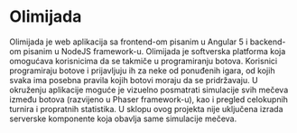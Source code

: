 # Olimijada

Olimijada je web aplikacija sa frontend-om pisanim u Angular 5 i backend-om pisanim u NodeJS framework-u. Olimijada je softverska platforma koja omogućava korisnicima da se takmiče u programiranju botova. Korisnici programiraju botove i prijavljuju ih za neke od ponuđenih igara, od kojih svaka ima posebna pravila kojih botovi moraju da se pridržavaju. U okruženju aplikacije moguće je vizuelno posmatrati simulacije svih mečeva između botova (razvijeno u Phaser framework-u), kao i pregled celokupnih turnira i propratnih statistika. U sklopu ovog projekta nije uključena izrada serverske komponente koja obavlja same simulacije mečeva.
